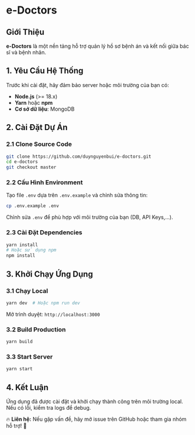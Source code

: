 # e-Doctors

## Giới Thiệu
**e-Doctors** là một nền tảng hỗ trợ quản lý hồ sơ bệnh án và kết nối giữa bác sĩ và bệnh nhân.



## 1. Yêu Cầu Hệ Thống
Trước khi cài đặt, hãy đảm bảo server hoặc môi trường của bạn có:
- **Node.js** (>= 18.x)
- **Yarn** hoặc **npm**
- **Cơ sở dữ liệu**: MongoDB

## 2. Cài Đặt Dự Án
### 2.1 Clone Source Code
```bash
git clone https://github.com/duynguyenbui/e-doctors.git
cd e-doctors
git checkout master
```

### 2.2 Cấu Hình Environment
Tạo file `.env` dựa trên `.env.example` và chỉnh sửa thông tin:
```bash
cp .env.example .env
```
Chỉnh sửa `.env` để phù hợp với môi trường của bạn (DB, API Keys,...).

### 2.3 Cài Đặt Dependencies
```bash
yarn install
# Hoặc sử dụng npm
npm install
```

## 3. Khởi Chạy Ứng Dụng
### 3.1 Chạy Local
```bash
yarn dev  # Hoặc npm run dev
```
Mở trình duyệt: `http://localhost:3000`

### 3.2 Build Production
```bash
yarn build
```

### 3.3 Start Server
```bash
yarn start
```

## 4. Kết Luận
Ứng dụng đã được cài đặt và khởi chạy thành công trên môi trường local. Nếu có lỗi, kiểm tra logs để debug.

🔥 **Liên hệ:** Nếu gặp vấn đề, hãy mở issue trên GitHub hoặc tham gia nhóm hỗ trợ! 🚀

